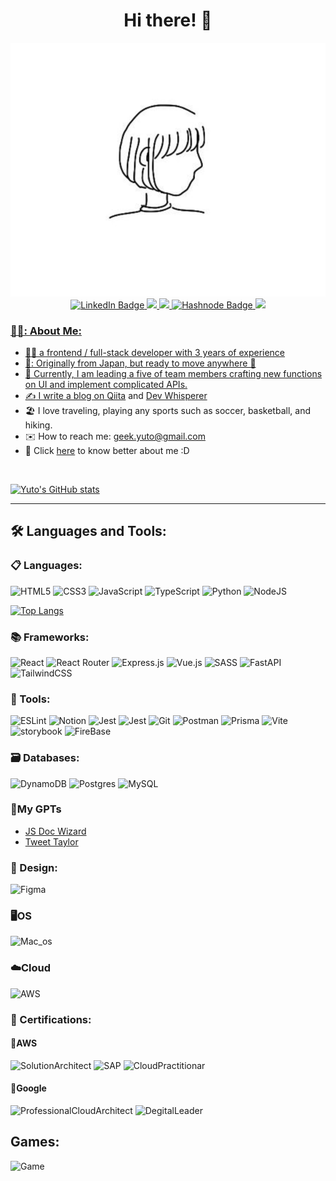 <div id="header" align="center">
    <h1>Hi there! 👋</h1>
    <img src="robin.png">
</div>
<div id="badges" align="center">
    <a href="https://www.linkedin.com/in/yuto-ichihara-426800217/">
        <img src="https://img.shields.io/badge/LinkedIn-blue?style=for-the-badge&logo=linkedin&logoColor=white" alt="LinkedIn Badge"/>
    </a>
    <a href="https://sophisticated-portfolio-2ihfqvxz4-yutounun.vercel.app/home">
        <img src="https://img.shields.io/badge/www.robin.com-55A4A7?style=for-the-badge"
    </a>
    <a href="[https://devwhisperer.gatsbyjs.io/](https://dev-whisperer.vercel.app/)">
        <img src="https://img.shields.io/badge/Blog-4B3263?style=for-the-badge"
    </a>
    <a href="https://twitter.com/Robin_Ich_y">
        <img src="https://img.shields.io/badge/Twitter-2962FF?style=for-the-badge&logo=twitter&logoColor=white" alt="Hashnode Badge"/>
    </a>
    <a href="https://neotaskmanegement.com/home">
        <img src="https://img.shields.io/badge/TaskManegementApp-1C3263?style=for-the-badge"
    </a>
</div>

### 👨‍💻: About Me:

- 👨‍💻 a frontend / full-stack developer with 3 years of experience
- 🗾: Originally from Japan, but ready to move anywhere 🛬
- :seedling: Currently, I am leading a five of team members crafting new functions on UI and implement complicated APIs.
- :writing_hand: I write a blog on [Qiita](https://qiita.com/yutoun) and [Dev Whisperer](https://devwhisperer.gatsbyjs.io/)
- :beach_umbrella: I love traveling, playing any sports such as soccer, basketball, and hiking.
- :envelope: How to reach me: <geek.yuto@gmail.com>
- 🐝 Click [here](https://sophisticated-portfolio.vercel.app/home) to know better about me :D

<br>

[![Yuto's GitHub stats](https://github-readme-stats.vercel.app/api?username=yutounun&show_icons=true&count_private=true&theme=tokyonight)](https://github.com/anuraghazra/github-readme-stats)

---


## :hammer_and_wrench: Languages and Tools:

### :clipboard: Languages:

![HTML5](https://img.shields.io/badge/html5-%23E34F26.svg?style=for-the-badge&logo=html5&logoColor=white)
![CSS3](https://img.shields.io/badge/css3-%231572B6.svg?style=for-the-badge&logo=css3&logoColor=white)
![JavaScript](https://img.shields.io/badge/javascript-%23323330.svg?style=for-the-badge&logo=javascript&logoColor=%23F7DF1E)
![TypeScript](https://img.shields.io/badge/typescript-%23007ACC.svg?style=for-the-badge&logo=typescript&logoColor=white)
![Python](https://img.shields.io/badge/Python-%23323330.svg?style=for-the-badge&logo=python&logoColor=yellow)
![NodeJS](https://img.shields.io/badge/node.js-6DA55F?style=for-the-badge&logo=node.js&logoColor=white)


[![Top Langs](https://github-readme-stats.vercel.app/api/top-langs/?username=yutounun&layout=compact&theme=tokyonight)](https://github.com/anuraghazra/github-readme-stats)

### :books: Frameworks:

![React](https://img.shields.io/badge/react-%2320232a.svg?style=for-the-badge&logo=react&logoColor=%2361DAFB)
![React Router](https://img.shields.io/badge/React_Router-CA4245?style=for-the-badge&logo=react-router&logoColor=white)
![Express.js](https://img.shields.io/badge/express.js-%23404d59.svg?style=for-the-badge&logo=express&logoColor=%2361DAFB)
![Vue.js](https://img.shields.io/badge/vuejs-6DA55F.svg?style=for-the-badge&logo=vuedotjs&logoColor=%234FC08D)
![SASS](https://img.shields.io/badge/SASS-hotpink.svg?style=for-the-badge&logo=SASS&logoColor=white)
![FastAPI](https://img.shields.io/badge/FastAPI-%6DA55F.svg?style=for-the-badge&logo=fastapi&logoColor=white)
![TailwindCSS](https://img.shields.io/badge/tailwindcss-%2338B2AC.svg?style=for-the-badge&logo=tailwind-css&logoColor=white)

### :hammer: Tools:

![ESLint](https://img.shields.io/badge/ESLint-4B3263?style=for-the-badge&logo=eslint&logoColor=white)
![Notion](https://img.shields.io/badge/Notion-%23000000.svg?style=for-the-badge&logo=notion&logoColor=white)
![Jest](https://img.shields.io/badge/Jest-FF6C37.svg?style=for-the-badge&logo=jest&logoColor=white)
![Jest](https://img.shields.io/badge/TestingLibrary-6DA55F.svg?style=for-the-badge&logo=testing-library&logoColor=white)
![Git](https://img.shields.io/badge/git-%23F05033.svg?style=for-the-badge&logo=git&logoColor=white)
![Postman](https://img.shields.io/badge/Postman-FF6C37?style=for-the-badge&logo=postman&logoColor=white)
![Prisma](https://img.shields.io/badge/Prisma-3982CE?style=for-the-badge&logo=Prisma&logoColor=white)
![Vite](https://img.shields.io/badge/vite-4B3263.svg?style=for-the-badge&logo=vite&logoColor=%234FC08D)
![storybook](https://img.shields.io/badge/storybook-6DA55F.svg?style=for-the-badge&logo=storybook&logoColor=%234FC08D)
![FireBase](https://img.shields.io/badge/Firebase-6DA55F?style=for-the-badge&logo=Firebase&logoColor=white)

### 🗃️ Databases: 
![DynamoDB](https://img.shields.io/badge/dynamodb-blue.svg?style=for-the-badge&l&logoColor=white)
![Postgres](https://img.shields.io/badge/postgres-%23316192.svg?style=for-the-badge&logo=postgresql&logoColor=white)
![MySQL](https://img.shields.io/badge/mysql-%2300f.svg?style=for-the-badge&logo=mysql&logoColor=white)

### 🤖My GPTs
- [JS Doc Wizard](https://chat.openai.com/g/g-2giTTtuyR-js-doc-wizard)
- [Tweet Taylor](https://chat.openai.com/g/g-30JLSo2ph-tweet-taylor)

### :art: Design:

![Figma](https://img.shields.io/badge/figma-%23F24E1E.svg?style=for-the-badge&logo=figma&logoColor=white)


### 🖥OS

![Mac_os](https://img.shields.io/badge/mac%20os-000000?style=flat-square&logo=apple&logoColor=white)

### ☁️Cloud

![AWS](https://img.shields.io/badge/Amazon_AWS-232F3E?style=flat-square&logo=amazon-aws&logoColor=white)

### 💐 Certifications:
#### 🥑AWS
![SolutionArchitect](https://img.shields.io/badge/SolutionArchitect-%23F05033.svg?style=for-the-badge&logoColor=white)
![SAP](https://img.shields.io/badge/SAP-FF6C37?style=for-the-badge&logo=sap&logoColor=white)
![CloudPractitionar](https://img.shields.io/badge/CloudPractitionar-3982CE?style=for-the-badge&logoColor=white)

#### 🎃Google
![ProfessionalCloudArchitect](https://img.shields.io/badge/ProfessionalCloudArchitect-%23323330.svg?style=for-the-badge&&logoColor=%23F7DF1E)
![DegitalLeader](https://img.shields.io/badge/DegitalLeader-%23007ACC.svg?style=for-the-badge&logoColor=white)

## Games:
![Game](https://img.shields.io/badge/FIFA-B23442F?style=flat-square&logo=fifa&logoColor=white)
